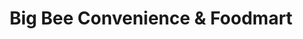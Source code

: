 ---
title: "Big Bee Convenience & Foodmart"
url: /niagara-falls/big-bee-convenience-und-foodmart/
shop: Lebensmittel
---